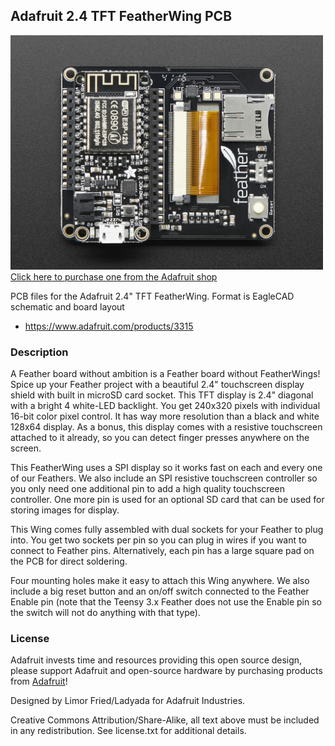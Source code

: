 ## Adafruit 2.4 TFT FeatherWing PCB

<a href="http://www.adafruit.com/products/3315"><img src="assets/image.jpg?raw=true" width="500px"><br/>
Click here to purchase one from the Adafruit shop</a>

PCB files for the Adafruit 2.4" TFT FeatherWing. Format is EagleCAD schematic and board layout
* https://www.adafruit.com/products/3315

### Description

A Feather board without ambition is a Feather board without FeatherWings! Spice up your Feather project with a beautiful 2.4" touchscreen display shield with built in microSD card socket. This TFT display is 2.4" diagonal with a bright 4 white-LED backlight. You get  240x320 pixels with individual 16-bit color pixel control. It has way more resolution than a black and white 128x64 display. As a bonus, this display comes with a resistive touchscreen attached to it already, so you can detect finger presses anywhere on the screen.

This FeatherWing uses a SPI display so it works fast on each and every one of our Feathers. We also include an SPI resistive touchscreen controller so you only need one additional pin to add a high quality touchscreen controller. One more pin is used for an optional SD card that can be used for storing images for display.

This Wing comes fully assembled with dual sockets for your Feather to plug into. You get two sockets per pin so you can plug in wires if you want to connect to Feather pins. Alternatively, each pin has a large square pad on the PCB for direct soldering.

Four mounting holes make it easy to attach this Wing anywhere. We also include a big reset button and an on/off switch connected to the Feather Enable pin (note that the Teensy 3.x Feather does not use the Enable pin so the switch will not do anything with that type).
### License

Adafruit invests time and resources providing this open source design, please support Adafruit and open-source hardware by purchasing products from [Adafruit](https://www.adafruit.com)!

Designed by Limor Fried/Ladyada for Adafruit Industries.

Creative Commons Attribution/Share-Alike, all text above must be included in any redistribution. See license.txt for additional details.
